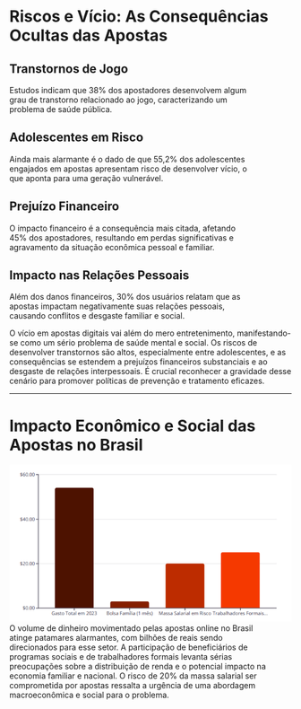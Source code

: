 # Riscos e Vício: As Consequências Ocultas das Apostas

## Transtornos de Jogo  
Estudos indicam que 38% dos apostadores desenvolvem algum  
grau de transtorno relacionado ao jogo, caracterizando um  
problema de saúde pública.

## Adolescentes em Risco  
Ainda mais alarmante é o dado de que 55,2% dos adolescentes  
engajados em apostas apresentam risco de desenvolver vício, o  
que aponta para uma geração vulnerável.

## Prejuízo Financeiro  
O impacto financeiro é a consequência mais citada, afetando  
45% dos apostadores, resultando em perdas significativas e  
agravamento da situação econômica pessoal e familiar.

## Impacto nas Relações Pessoais  
Além dos danos financeiros, 30% dos usuários relatam que as  
apostas impactam negativamente suas relações pessoais,  
causando conflitos e desgaste familiar e social.

O vício em apostas digitais vai além do mero entretenimento, manifestando-se como um sério problema de saúde mental e social. Os riscos de desenvolver transtornos são altos, especialmente entre adolescentes, e as consequências se estendem a prejuízos financeiros substanciais e ao desgaste de relações interpessoais. É crucial reconhecer a gravidade desse cenário para promover políticas de prevenção e tratamento eficazes.

---

# Impacto Econômico e Social das Apostas no Brasil

![Impacto Econômico](./img/impacto.png)
O volume de dinheiro movimentado pelas apostas online no Brasil  
atinge patamares alarmantes, com bilhões de reais sendo  
direcionados para esse setor. A participação de beneficiários de  
programas sociais e de trabalhadores formais levanta sérias  
preocupações sobre a distribuição de renda e o potencial impacto na  
economia familiar e nacional. O risco de 20% da massa salarial ser  
comprometida por apostas ressalta a urgência de uma abordagem  
macroeconômica e social para o problema.
